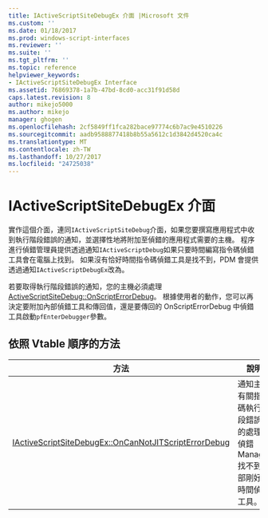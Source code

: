 ```yaml
---
title: IActiveScriptSiteDebugEx 介面 |Microsoft 文件
ms.custom: ''
ms.date: 01/18/2017
ms.prod: windows-script-interfaces
ms.reviewer: ''
ms.suite: ''
ms.tgt_pltfrm: ''
ms.topic: reference
helpviewer_keywords:
- IActiveScriptSiteDebugEx Interface
ms.assetid: 76869378-1a7b-47bd-8cd0-acc31f91d58d
caps.latest.revision: 8
author: mikejo5000
ms.author: mikejo
manager: ghogen
ms.openlocfilehash: 2cf5849ff1fca282bace97774c6b7ac9e4510226
ms.sourcegitcommit: aadb9588877418b8b55a5612c1d3842d4520ca4c
ms.translationtype: MT
ms.contentlocale: zh-TW
ms.lasthandoff: 10/27/2017
ms.locfileid: "24725038"
---
```

# <a name="iactivescriptsitedebugex-interface"></a>IActiveScriptSiteDebugEx 介面
實作這個介面，連同`IActiveScriptSiteDebug`介面，如果您要撰寫應用程式中收到執行階段錯誤的通知，並選擇性地將附加至偵錯的應用程式需要的主機。 程序進行偵錯管理員提供透過通知`IActiveScriptDebug`如果只要時間編寫指令碼偵錯工具會在電腦上找到。 如果沒有恰好時間指令碼偵錯工具是找不到，PDM 會提供透過通知`IActiveScriptDebugEx`改為。  
  
 若要取得執行階段錯誤的通知，您的主機必須處理[ActiveScriptSiteDebug::OnScriptErrorDebug](http://msdn.microsoft.com/en-us/cf7639f9-a699-4571-9f3a-82ef52c0b5f4)。 根據使用者的動作，您可以再決定要附加內部偵錯工具和傳回值，還是要傳回的 OnScriptErrorDebug 中偵錯工具啟動`pfEnterDebugger`參數。  
  
## <a name="methods-in-vtable-order"></a>依照 Vtable 順序的方法  
  
|方法|說明|  
|------------|-----------------|  
|[IActiveScriptSiteDebugEx::OnCanNotJITScriptErrorDebug](../../winscript/reference/iactivescriptsitedebugex-oncannotjitscripterrordebug.md)|通知主機有關指令碼執行階段錯誤時的處理序偵錯 Manager 找不到外部剛好在時間偵錯工具。|